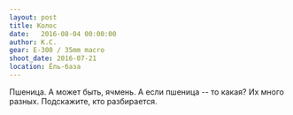 ```yaml
---
layout: post
title: Колос
date:   2016-08-04 00:00:00
author: К.С.
gear: E-300 / 35mm macro
shoot_date: 2016-07-21
location: Ёль-база
---
```


Пшеница. А может быть, ячмень. А если пшеница -- то какая? Их много разных. Подскажите, кто разбирается.
